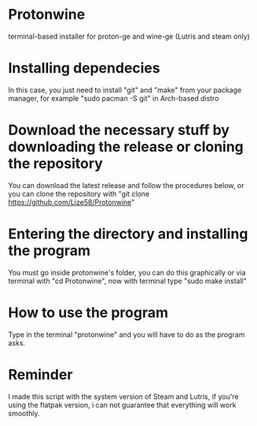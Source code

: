 # Protonwine
terminal-based installer for proton-ge and wine-ge (Lutris and steam only) 

# Installing dependecies
In this case, you just need to install "git" and "make" from your package manager, for example "sudo pacman -S git" in Arch-based distro

# Download the necessary stuff by downloading the release or cloning the repository
You can download the latest release and follow the procedures below, or you can clone the repository with "git clone https://github.com/Lize58/Protonwine"

# Entering the directory and installing the program
You must go inside protonwine's folder, you can do this graphically or via terminal with "cd Protonwine", now with terminal type "sudo make install" 

# How to use the program
Type in the terminal "protonwine" and you will have to do as the program asks.

# Reminder
I made this script with the system version of Steam and Lutris, if you're using the flatpak version, i can not guarantee that everything will work smoothly.
